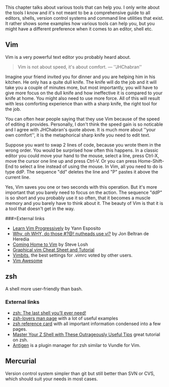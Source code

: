 This chapter talks about various tools that can help you. I only write about the tools I know and it's not meant to be a comprehensive guide to all editors, shells, version control systems and command line utilities that exist. It rather shows some examples how various tools can help you, but you might have a different preference when it comes to an editor, shell etc.

## Vim

Vim is a very powerful text editor you probably heard about.
<blockquote>Vim is not about speed, it's about comfort. — ''JHChabran''</blockquote>

Imagine your friend invited you for dinner and you are helping him in his kitchen. He only has a quite dull knife. The knife will do the job and it will take you a couple of minutes more, but most importantly, you will have to give more focus on the dull knife and how ineffective it is compared to your knife at home. You might also need to use more force. All of this will result with less comforting experience than with a sharp knife, the right tool for the job.

You can often hear people saying that they use Vim because of the speed of editing it provides. Personally, I don't think the speed gain is so noticable and I agree with JHChabran's quote above. It is much more about ''your own comfort'', it is the metaphorical sharp knife you need to edit text.

Suppose you want to swap 2 lines of code, because you wrote them in the wrong order. You would be surprised how often this happens. In a classic editor you could move your hand to the mouse, select a line, press Ctrl-X, move the cursor one line up and press Ctrl-V. Or you can press Home-Shift-End to select a line instead of using the mouse. In Vim, all you need to do is type ddP. The sequence "dd" deletes the line and "P" pastes it above the current line.

Yes, Vim saves you one or two seconds with this operation. But it's more important that you barely need to focus on the action. The sequence "ddP" is so short and you probably use it so often, that it becomes a muscle memory and you barely have to think about it. The beauty of Vim is that it is a tool that doesn't get in the way.

###=External links
* [Learn Vim Progressively](http://yannesposito.com/Scratch/en/blog/Learn-Vim-Progressively/) by Yann Esposito
* [Why, oh WHY, do those #?@! nutheads use vi?](http://www.viemu.com/a-why-vi-vim.html) by Jon Beltran de Heredia
* [Coming Home to Vim](http://stevelosh.com/blog/2010/09/coming-home-to-vim/) by Steve Losh
* [Graphical vim Cheat Sheet and Tutorial](http://www.viemu.com/a_vi_vim_graphical_cheat_sheet_tutorial.html)
* [Vimbits](http://vimbits.com/bits?sort=top), the best settings for .vimrc voted by other users.
* [Vim Awesome](http://vimawesome.com/)

## zsh
A shell more user-friendly than bash.


### External links

* [zsh: The last shell you’ll ever need!](http://friedcpu.wordpress.com/2007/07/24/zsh-the-last-shell-youll-ever-need/)
* [zsh-lovers man page](http://grml.org/zsh/zsh-lovers.html) with a lot of useful examples
* [zsh reference card](http://www.bash2zsh.com/zsh_refcard/refcard.pdf) with all important information condensed into a few pages.
* [Master Your Z Shell with These Outrageously Useful Tips](http://reasoniamhere.com/2014/01/11/outrageously-useful-tips-to-master-your-z-shell/) great tutorial on zsh.
* [Antigen](https://github.com/zsh-users/antigen) is a plugin manager for zsh similar to Vundle for Vim.

## Mercurial
Version control system simpler than git but still better than SVN or CVS, which should suit your needs in most cases.
